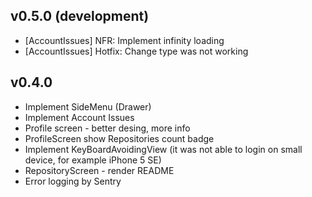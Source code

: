 
## v0.5.0 (development)

- [AccountIssues] NFR: Implement infinity loading
- [AccountIssues] Hotfix: Change type was not working

## v0.4.0

- Implement SideMenu (Drawer)
- Implement Account Issues
- Profile screen - better desing, more info
- ProfileScreen show Repositories count badge
- Implement KeyBoardAvoidingView (it was not able to login on small device, for example iPhone 5 SE)
- RepositoryScreen - render README
- Error logging by Sentry
